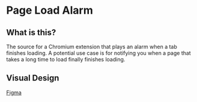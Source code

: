 # Page Load Alarm

## What is this?
The source for a Chromium extension that plays an alarm when a tab finishes loading.
A potential use case is for notifying you when a page that takes a long time to load finally finishes loading.

## Visual Design
[Figma](https://www.figma.com/file/uRSmPaxkePsA4SMWXcpMgP/PageLoadAlarm?type=design&node-id=0%3A1&mode=design&t=Zrk46bqIIAYN1T9J-1)